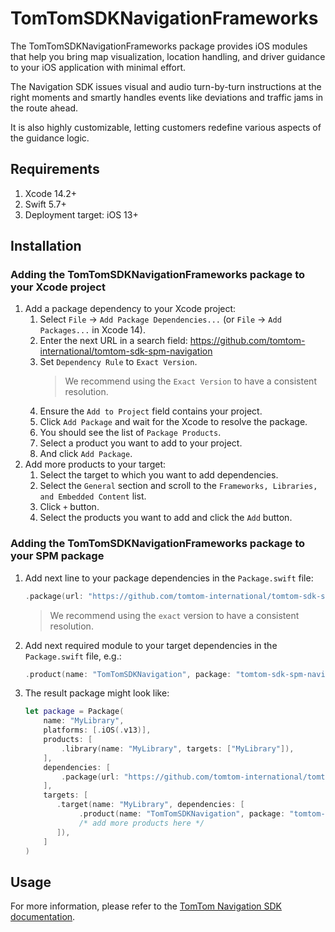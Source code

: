 # TomTomSDKNavigationFrameworks

The TomTomSDKNavigationFrameworks package provides iOS modules that help you bring map visualization, location handling, and driver guidance to your iOS application with minimal effort.

The Navigation SDK issues visual and audio turn-by-turn instructions at the right moments and smartly handles events like deviations and traffic jams in the route ahead.

It is also highly customizable, letting customers redefine various aspects of the guidance logic.

## Requirements

1. Xcode 14.2+
1. Swift 5.7+
1. Deployment target: iOS 13+

## Installation
### Adding the TomTomSDKNavigationFrameworks package to your Xcode project
1. Add a package dependency to your Xcode project:
    1. Select `File` → `Add Package Dependencies...` (or `File` → `Add Packages...` in Xcode 14).
    2. Enter the next URL in a search field: https://github.com/tomtom-international/tomtom-sdk-spm-navigation
    3. Set `Dependency Rule` to `Exact Version`.
        > We recommend using the `Exact Version` to have a consistent resolution.
    4. Ensure the `Add to Project` field contains your project.
    5. Click `Add Package` and wait for the Xcode to resolve the package.
    6. You should see the list of `Package Products`.
    7. Select a product you want to add to your project.
    8. And click `Add Package`.
2. Add more products to your target:
    1. Select the target to which you want to add dependencies.
    2. Select the `General` section and scroll to the `Frameworks, Libraries, and Embedded Content` list.
    3. Click `+` button.
    4. Select the products you want to add and click the `Add` button.
### Adding the TomTomSDKNavigationFrameworks package to your SPM package
1. Add next line to your package dependencies in the `Package.swift` file:
    ```swift
    .package(url: "https://github.com/tomtom-international/tomtom-sdk-spm-navigation", exact: "0.32.0")
    ```
    > We recommend using the `exact` version to have a consistent resolution.
2. Add next required module to your target dependencies in the `Package.swift` file, e.g.:
    ```swift
    .product(name: "TomTomSDKNavigation", package: "tomtom-sdk-spm-navigation")
    ```
3. The result package might look like:
    ```swift
    let package = Package(
        name: "MyLibrary",
        platforms: [.iOS(.v13)],
        products: [
            .library(name: "MyLibrary", targets: ["MyLibrary"]),
        ],
        dependencies: [
            .package(url: "https://github.com/tomtom-international/tomtom-sdk-spm-navigation", exact: "0.32.0")
        ],
        targets: [
           .target(name: "MyLibrary", dependencies: [
                .product(name: "TomTomSDKNavigation", package: "tomtom-sdk-spm-navigation")
                /* add more products here */
           ]),
        ]
    )
    ```

## Usage

For more information, please refer to the [TomTom Navigation SDK documentation](https://developer.tomtom.com/ios/navigation/documentation/overview/introduction).

